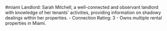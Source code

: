 #miami 
Landlord: Sarah Mitchell, a well-connected and observant landlord with knowledge of her tenants' activities, providing information on shadowy dealings within her properties. - Connection Rating: 3 - Owns multiple rental properties in Miami.